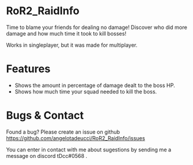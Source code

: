# RoR2_RaidInfo
Time to blame your friends for dealing no damage! Discover who did more damage and how much time it took to kill bosses!

Works in singleplayer, but it was made for multiplayer.

# Features

- Shows the amount in percentage of damage dealt to the boss HP.
- Shows how much time your squad needed to kill the boss.

# Bugs & Contact

Found a bug? Please create an issue on github https://github.com/angelotadeucci/RoR2_RaidInfo/issues

You can enter in contact with me about sugestions by sending me a message on discord tDcc#0568 .
